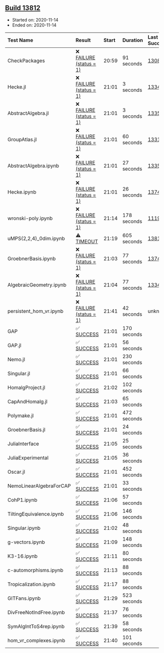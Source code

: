 ## [Build 13812](https://oscarci.mathematik.uni-kl.de/job/oscar/13812/)

* Started on: 2020-11-14
* Ended on: 2020-11-14

| Test Name    | Result | Start | Duration | Last Success | First Failure |
|:-------------|:-------|:------|:---------|:-------------|:--------------|
| CheckPackages | ❌ [FAILURE (status = 1)](https://oscarci.mathematik.uni-kl.de/job/oscar/13812/artifact/logs/build-13812/CheckPackages.log) | 20:59 | 91 seconds | [13085](https://oscarci.mathematik.uni-kl.de/job/oscar/13085/) | [13086](https://oscarci.mathematik.uni-kl.de/job/oscar/13086/) |
| Hecke.jl | ❌ [FAILURE (status = 1)](https://oscarci.mathematik.uni-kl.de/job/oscar/13812/artifact/logs/build-13812/Hecke.jl.log) | 21:01 | 3 seconds | [13341](https://oscarci.mathematik.uni-kl.de/job/oscar/13341/) | [13342](https://oscarci.mathematik.uni-kl.de/job/oscar/13342/) |
| AbstractAlgebra.jl | ❌ [FAILURE (status = 1)](https://oscarci.mathematik.uni-kl.de/job/oscar/13812/artifact/logs/build-13812/AbstractAlgebra.jl.log) | 21:01 | 3 seconds | [13355](https://oscarci.mathematik.uni-kl.de/job/oscar/13355/) | [13356](https://oscarci.mathematik.uni-kl.de/job/oscar/13356/) |
| GroupAtlas.jl | ❌ [FAILURE (status = 1)](https://oscarci.mathematik.uni-kl.de/job/oscar/13812/artifact/logs/build-13812/GroupAtlas.jl.log) | 21:01 | 60 seconds | [13311](https://oscarci.mathematik.uni-kl.de/job/oscar/13311/) | [13312](https://oscarci.mathematik.uni-kl.de/job/oscar/13312/) |
| AbstractAlgebra.ipynb | ❌ [FAILURE (status = 1)](https://oscarci.mathematik.uni-kl.de/job/oscar/13812/artifact/logs/build-13812/AbstractAlgebra.ipynb.log) | 21:01 | 27 seconds | [13355](https://oscarci.mathematik.uni-kl.de/job/oscar/13355/) | [13356](https://oscarci.mathematik.uni-kl.de/job/oscar/13356/) |
| Hecke.ipynb | ❌ [FAILURE (status = 1)](https://oscarci.mathematik.uni-kl.de/job/oscar/13812/artifact/logs/build-13812/Hecke.ipynb.log) | 21:01 | 26 seconds | [13749](https://oscarci.mathematik.uni-kl.de/job/oscar/13749/) | [13750](https://oscarci.mathematik.uni-kl.de/job/oscar/13750/) |
| wronski-poly.ipynb | ❌ [FAILURE (status = 1)](https://oscarci.mathematik.uni-kl.de/job/oscar/13812/artifact/logs/build-13812/wronski-poly.ipynb.log) | 21:14 | 178 seconds | [11192](https://oscarci.mathematik.uni-kl.de/job/oscar/11192/) | [11193](https://oscarci.mathematik.uni-kl.de/job/oscar/11193/) |
| uMPS(2,2,4)_0dim.ipynb | ⚠ [TIMEOUT](https://oscarci.mathematik.uni-kl.de/job/oscar/13812/artifact/logs/build-13812/uMPS-2-2-4-_0dim.ipynb.log) | 21:19 | 605 seconds | [13811](https://oscarci.mathematik.uni-kl.de/job/oscar/13811/) | [13812](https://oscarci.mathematik.uni-kl.de/job/oscar/13812/) |
| GroebnerBasis.ipynb | ❌ [FAILURE (status = 1)](https://oscarci.mathematik.uni-kl.de/job/oscar/13812/artifact/logs/build-13812/GroebnerBasis.ipynb.log) | 21:03 | 77 seconds | [13748](https://oscarci.mathematik.uni-kl.de/job/oscar/13748/) | [13749](https://oscarci.mathematik.uni-kl.de/job/oscar/13749/) |
| AlgebraicGeometry.ipynb | ❌ [FAILURE (status = 1)](https://oscarci.mathematik.uni-kl.de/job/oscar/13812/artifact/logs/build-13812/AlgebraicGeometry.ipynb.log) | 21:04 | 77 seconds | [13341](https://oscarci.mathematik.uni-kl.de/job/oscar/13341/) | [13342](https://oscarci.mathematik.uni-kl.de/job/oscar/13342/) |
| persistent_hom_vr.ipynb | ❌ [FAILURE (status = 1)](https://oscarci.mathematik.uni-kl.de/job/oscar/13812/artifact/logs/build-13812/persistent_hom_vr.ipynb.log) | 21:41 | 42 seconds | unknown | unknown |
| GAP | ✅ [SUCCESS](https://oscarci.mathematik.uni-kl.de/job/oscar/13812/artifact/logs/build-13812/GAP.log) | 21:01 | 170 seconds |  |  |
| GAP.jl | ✅ [SUCCESS](https://oscarci.mathematik.uni-kl.de/job/oscar/13812/artifact/logs/build-13812/GAP.jl.log) | 21:01 | 56 seconds |  |  |
| Nemo.jl | ✅ [SUCCESS](https://oscarci.mathematik.uni-kl.de/job/oscar/13812/artifact/logs/build-13812/Nemo.jl.log) | 21:01 | 230 seconds |  |  |
| Singular.jl | ✅ [SUCCESS](https://oscarci.mathematik.uni-kl.de/job/oscar/13812/artifact/logs/build-13812/Singular.jl.log) | 21:01 | 66 seconds |  |  |
| HomalgProject.jl | ✅ [SUCCESS](https://oscarci.mathematik.uni-kl.de/job/oscar/13812/artifact/logs/build-13812/HomalgProject.jl.log) | 21:02 | 102 seconds |  |  |
| CapAndHomalg.jl | ✅ [SUCCESS](https://oscarci.mathematik.uni-kl.de/job/oscar/13812/artifact/logs/build-13812/CapAndHomalg.jl.log) | 21:03 | 65 seconds |  |  |
| Polymake.jl | ✅ [SUCCESS](https://oscarci.mathematik.uni-kl.de/job/oscar/13812/artifact/logs/build-13812/Polymake.jl.log) | 21:01 | 472 seconds |  |  |
| GroebnerBasis.jl | ✅ [SUCCESS](https://oscarci.mathematik.uni-kl.de/job/oscar/13812/artifact/logs/build-13812/GroebnerBasis.jl.log) | 21:01 | 24 seconds |  |  |
| JuliaInterface | ✅ [SUCCESS](https://oscarci.mathematik.uni-kl.de/job/oscar/13812/artifact/logs/build-13812/JuliaInterface.log) | 21:05 | 25 seconds |  |  |
| JuliaExperimental | ✅ [SUCCESS](https://oscarci.mathematik.uni-kl.de/job/oscar/13812/artifact/logs/build-13812/JuliaExperimental.log) | 21:05 | 36 seconds |  |  |
| Oscar.jl | ✅ [SUCCESS](https://oscarci.mathematik.uni-kl.de/job/oscar/13812/artifact/logs/build-13812/Oscar.jl.log) | 21:01 | 452 seconds |  |  |
| NemoLinearAlgebraForCAP | ✅ [SUCCESS](https://oscarci.mathematik.uni-kl.de/job/oscar/13812/artifact/logs/build-13812/NemoLinearAlgebraForCAP.log) | 21:01 | 33 seconds |  |  |
| CohP1.ipynb | ✅ [SUCCESS](https://oscarci.mathematik.uni-kl.de/job/oscar/13812/artifact/logs/build-13812/CohP1.ipynb.log) | 21:06 | 57 seconds |  |  |
| TiltingEquivalence.ipynb | ✅ [SUCCESS](https://oscarci.mathematik.uni-kl.de/job/oscar/13812/artifact/logs/build-13812/TiltingEquivalence.ipynb.log) | 21:06 | 146 seconds |  |  |
| Singular.ipynb | ✅ [SUCCESS](https://oscarci.mathematik.uni-kl.de/job/oscar/13812/artifact/logs/build-13812/Singular.ipynb.log) | 21:02 | 48 seconds |  |  |
| g-vectors.ipynb | ✅ [SUCCESS](https://oscarci.mathematik.uni-kl.de/job/oscar/13812/artifact/logs/build-13812/g-vectors.ipynb.log) | 21:09 | 148 seconds |  |  |
| K3-16.ipynb | ✅ [SUCCESS](https://oscarci.mathematik.uni-kl.de/job/oscar/13812/artifact/logs/build-13812/K3-16.ipynb.log) | 21:11 | 80 seconds |  |  |
| c-automorphisms.ipynb | ✅ [SUCCESS](https://oscarci.mathematik.uni-kl.de/job/oscar/13812/artifact/logs/build-13812/c-automorphisms.ipynb.log) | 21:13 | 88 seconds |  |  |
| Tropicalization.ipynb | ✅ [SUCCESS](https://oscarci.mathematik.uni-kl.de/job/oscar/13812/artifact/logs/build-13812/Tropicalization.ipynb.log) | 21:17 | 88 seconds |  |  |
| GITFans.ipynb | ✅ [SUCCESS](https://oscarci.mathematik.uni-kl.de/job/oscar/13812/artifact/logs/build-13812/GITFans.ipynb.log) | 21:29 | 523 seconds |  |  |
| DivFreeNotIndFree.ipynb | ✅ [SUCCESS](https://oscarci.mathematik.uni-kl.de/job/oscar/13812/artifact/logs/build-13812/DivFreeNotIndFree.ipynb.log) | 21:37 | 76 seconds |  |  |
| SymAlgIntToS4rep.ipynb | ✅ [SUCCESS](https://oscarci.mathematik.uni-kl.de/job/oscar/13812/artifact/logs/build-13812/SymAlgIntToS4rep.ipynb.log) | 21:39 | 58 seconds |  |  |
| hom_vr_complexes.ipynb | ✅ [SUCCESS](https://oscarci.mathematik.uni-kl.de/job/oscar/13812/artifact/logs/build-13812/hom_vr_complexes.ipynb.log) | 21:40 | 101 seconds |  |  |
